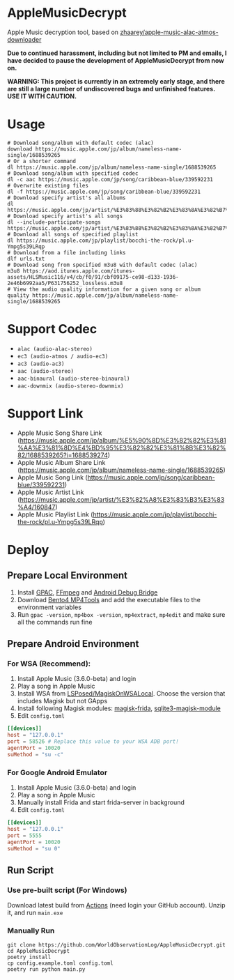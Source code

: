 # AppleMusicDecrypt

Apple Music decryption tool, based
on [zhaarey/apple-music-alac-atmos-downloader](https://github.com/zhaarey/apple-music-alac-atmos-downloader)

**Due to continued harassment, including but not limited to PM and emails, I have decided to pause the development of AppleMusicDecrypt from now on.**

**WARNING: This project is currently in an extremely early stage, and there are still a large number of undiscovered
bugs and unfinished features. USE IT WITH CAUTION.**

# Usage

```shell
# Download song/album with default codec (alac)
download https://music.apple.com/jp/album/nameless-name-single/1688539265
# Or a shorter command
dl https://music.apple.com/jp/album/nameless-name-single/1688539265
# Download song/album with specified codec
dl -c aac https://music.apple.com/jp/song/caribbean-blue/339592231
# Overwrite existing files
dl -f https://music.apple.com/jp/song/caribbean-blue/339592231
# Download specify artist's all albums
dl https://music.apple.com/jp/artist/%E3%83%88%E3%82%B2%E3%83%8A%E3%82%B7%E3%83%88%E3%82%B2%E3%82%A2%E3%83%AA/1688539273
# Download specify artist's all songs
dl --include-participate-songs https://music.apple.com/jp/artist/%E3%83%88%E3%82%B2%E3%83%8A%E3%82%B7%E3%83%88%E3%82%B2%E3%82%A2%E3%83%AA/1688539273
# Download all songs of specified playlist
dl https://music.apple.com/jp/playlist/bocchi-the-rock/pl.u-Ympg5s39LRqp
# Download from a file including links
dlf urls.txt
# Download song from specified m3u8 with default codec (alac)
m3u8 https://aod.itunes.apple.com/itunes-assets/HLSMusic116/v4/cb/f0/91/cbf09175-ce98-d133-1936-2e46b6992aa5/P631756252_lossless.m3u8
# View the audio quality information for a given song or album
quality https://music.apple.com/jp/album/nameless-name-single/1688539265
```

# Support Codec

- `alac (audio-alac-stereo)`
- `ec3 (audio-atmos / audio-ec3)`
- `ac3 (audio-ac3)`
- `aac (audio-stereo)`
- `aac-binaural (audio-stereo-binaural)`
- `aac-downmix (audio-stereo-downmix)`

# Support Link

- Apple Music Song Share
  Link (https://music.apple.com/jp/album/%E5%90%8D%E3%82%82%E3%81%AA%E3%81%8D%E4%BD%95%E3%82%82%E3%81%8B%E3%82%82/1688539265?i=1688539274)
- Apple Music Album Share Link (https://music.apple.com/jp/album/nameless-name-single/1688539265)
- Apple Music Song Link (https://music.apple.com/jp/song/caribbean-blue/339592231)
- Apple Music Artist Link (https://music.apple.com/jp/artist/%E3%82%A8%E3%83%B3%E3%83%A4/160847)
- Apple Music Playlist Link (https://music.apple.com/jp/playlist/bocchi-the-rock/pl.u-Ympg5s39LRqp)

# Deploy

## Prepare Local Environment

1. Install [GPAC](https://gpac.io/downloads/gpac-nightly-builds/), [FFmpeg](https://ffmpeg.org/download.html) and [Android Debug Bridge](https://developer.android.com/tools/adb)
2. Download [Bento4 MP4Tools](https://www.bento4.com/downloads/) and add the executable files to the environment
   variables
3. Run `gpac -version`, `mp4box -version`, `mp4extract`, `mp4edit` and make sure all the commands run fine

## Prepare Android Environment

### For WSA (Recommend):

1. Install Apple Music (3.6.0-beta) and login
2. Play a song in Apple Music
3. Install WSA from [LSPosed/MagiskOnWSALocal](https://github.com/LSPosed/MagiskOnWSALocal). Choose the version that
   includes Magisk but not GApps
4. Install following Magisk
   modules: [magisk-frida](https://github.com/ViRb3/magisk-frida), [sqlite3-magisk-module](https://github.com/rojenzaman/sqlite3-magisk-module)
5. Edit `config.toml`

```toml
[[devices]]
host = "127.0.0.1"
port = 58526 # Replace this value to your WSA ADB port!
agentPort = 10020
suMethod = "su -c"
```

### For Google Android Emulator

1. Install Apple Music (3.6.0-beta) and login
2. Play a song in Apple Music
3. Manually install Frida and start frida-server in background
4. Edit `config.toml`

```toml
[[devices]]
host = "127.0.0.1"
port = 5555
agentPort = 10020
suMethod = "su 0"
```

## Run Script

### Use pre-built script (For Windows)

Download latest build from [Actions](https://github.com/WorldObservationLog/AppleMusicDecrypt/actions) (need login your
GitHub account). Unzip it, and run `main.exe`

### Manually Run

```shell
git clone https://github.com/WorldObservationLog/AppleMusicDecrypt.git
cd AppleMusicDecrypt
poetry install
cp config.example.toml config.toml
poetry run python main.py
```

